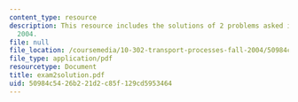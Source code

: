 ```yaml
---
content_type: resource
description: This resource includes the solutions of 2 problems asked in exam 2, fall
  2004.
file: null
file_location: /coursemedia/10-302-transport-processes-fall-2004/50984c5426b221d2c85f129cd5953464_exam2solution.pdf
file_type: application/pdf
resourcetype: Document
title: exam2solution.pdf
uid: 50984c54-26b2-21d2-c85f-129cd5953464
---
```

